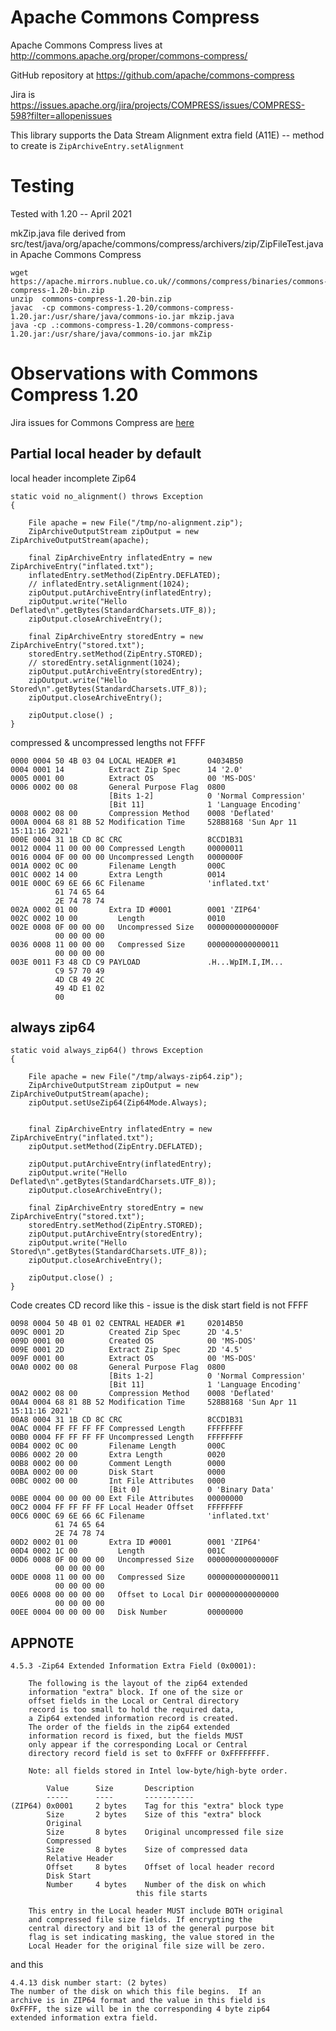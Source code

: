 
# Apache Commons Compress

Apache Commons Compress lives at http://commons.apache.org/proper/commons-compress/

GitHub repository at https://github.com/apache/commons-compress

Jira is https://issues.apache.org/jira/projects/COMPRESS/issues/COMPRESS-598?filter=allopenissues

This library supports the Data Stream Alignment extra field (A11E) -- method to create is `ZipArchiveEntry.setAlignment`

# Testing

Tested with 1.20 -- April 2021

mkZip.java file derived from src/test/java/org/apache/commons/compress/archivers/zip/ZipFileTest.java in Apache Commons Compress

    wget https://apache.mirrors.nublue.co.uk//commons/compress/binaries/commons-compress-1.20-bin.zip
    unzip  commons-compress-1.20-bin.zip
    javac  -cp commons-compress-1.20/commons-compress-1.20.jar:/usr/share/java/commons-io.jar mkzip.java
    java -cp .:commons-compress-1.20/commons-compress-1.20.jar:/usr/share/java/commons-io.jar mkZip

# Observations with Commons Compress 1.20

Jira issues for Commons Compress are [here](https://issues.apache.org/jira/browse/COMPRESS-538?jql=status%20in%20(Open%2C%20%22In%20Progress%22%2C%20Reopened%2C%20Blocked%2C%20Continued%2C%20%22Patch%20Available%22%2C%20%22Patch%20Reviewed%22%2C%20Reviewable%2C%20%22Documentation%20Required%22%2C%20%22Testcases%20Required%22%2C%20%22Documentation%2FTestcases%20Required%22%2C%20%22Waiting%20for%20user%22%2C%20%22Waiting%20for%20Infra%22%2C%20Testing%2C%20Unknown%2C%20%22Requires%20Porting%22%2C%20%22Not%20Applicable%22%2C%20Ported%2C%20%22In%20Review%22%2C%20%22To%20Do%22%2C%20Accepted%2C%20%22Ready%20to%20Commit%22%2C%20%22Awaiting%20Feedback%22%2C%20New%2C%20Fixed%2C%20Invalid%2C%20FixedInBranch%2C%20Verified%2C%20WontFix%2C%20UnderReview%2C%20Started%2C%20%22For%20Review%22%2C%20Idea%2C%20Abandoned%2C%20%22Under%20Discussion%22%2C%20%22In%20Implementation%22%2C%20%22on%20hold%22%2C%20%22Triage%20Needed%22%2C%20%22Review%20In%20Progress%22%2C%20%22Changes%20Suggested%22%2C%20%22Requires%20Testing%22%2C%20Draft%2C%20Voting%2C%20Passed%2C%20Failed%2C%20Pending)%20AND%20text%20~%20%22zip64%22)

## Partial local header by default

local header incomplete Zip64

    static void no_alignment() throws Exception
    {

        File apache = new File("/tmp/no-alignment.zip");
        ZipArchiveOutputStream zipOutput = new ZipArchiveOutputStream(apache);

        final ZipArchiveEntry inflatedEntry = new ZipArchiveEntry("inflated.txt");
        inflatedEntry.setMethod(ZipEntry.DEFLATED);
        // inflatedEntry.setAlignment(1024);
        zipOutput.putArchiveEntry(inflatedEntry);
        zipOutput.write("Hello Deflated\n".getBytes(StandardCharsets.UTF_8));
        zipOutput.closeArchiveEntry();

        final ZipArchiveEntry storedEntry = new ZipArchiveEntry("stored.txt");
        storedEntry.setMethod(ZipEntry.STORED);
        // storedEntry.setAlignment(1024);
        zipOutput.putArchiveEntry(storedEntry);
        zipOutput.write("Hello Stored\n".getBytes(StandardCharsets.UTF_8));
        zipOutput.closeArchiveEntry();

        zipOutput.close() ;
    }


compressed & uncompressed lengths not FFFF

    0000 0004 50 4B 03 04 LOCAL HEADER #1       04034B50
    0004 0001 14          Extract Zip Spec      14 '2.0'
    0005 0001 00          Extract OS            00 'MS-DOS'
    0006 0002 00 08       General Purpose Flag  0800
                          [Bits 1-2]            0 'Normal Compression'
                          [Bit 11]              1 'Language Encoding'
    0008 0002 08 00       Compression Method    0008 'Deflated'
    000A 0004 68 81 8B 52 Modification Time     528B8168 'Sun Apr 11 15:11:16 2021'
    000E 0004 31 1B CD 8C CRC                   8CCD1B31
    0012 0004 11 00 00 00 Compressed Length     00000011
    0016 0004 0F 00 00 00 Uncompressed Length   0000000F
    001A 0002 0C 00       Filename Length       000C
    001C 0002 14 00       Extra Length          0014
    001E 000C 69 6E 66 6C Filename              'inflated.txt'
              61 74 65 64
              2E 74 78 74
    002A 0002 01 00       Extra ID #0001        0001 'ZIP64'
    002C 0002 10 00         Length              0010
    002E 0008 0F 00 00 00   Uncompressed Size   000000000000000F
              00 00 00 00
    0036 0008 11 00 00 00   Compressed Size     0000000000000011
              00 00 00 00
    003E 0011 F3 48 CD C9 PAYLOAD               .H...WpIM.I,IM...
              C9 57 70 49
              4D CB 49 2C
              49 4D E1 02
              00




## always zip64

    static void always_zip64() throws Exception
    {

        File apache = new File("/tmp/always-zip64.zip");
        ZipArchiveOutputStream zipOutput = new ZipArchiveOutputStream(apache);
        zipOutput.setUseZip64(Zip64Mode.Always);


        final ZipArchiveEntry inflatedEntry = new ZipArchiveEntry("inflated.txt");
        zipOutput.setMethod(ZipEntry.DEFLATED);

        zipOutput.putArchiveEntry(inflatedEntry);
        zipOutput.write("Hello Deflated\n".getBytes(StandardCharsets.UTF_8));
        zipOutput.closeArchiveEntry();

        final ZipArchiveEntry storedEntry = new ZipArchiveEntry("stored.txt");
        storedEntry.setMethod(ZipEntry.STORED);
        zipOutput.putArchiveEntry(storedEntry);
        zipOutput.write("Hello Stored\n".getBytes(StandardCharsets.UTF_8));
        zipOutput.closeArchiveEntry();

        zipOutput.close() ;
    }

Code  creates CD record like this - issue is the disk start field is not FFFF

    0098 0004 50 4B 01 02 CENTRAL HEADER #1     02014B50
    009C 0001 2D          Created Zip Spec      2D '4.5'
    009D 0001 00          Created OS            00 'MS-DOS'
    009E 0001 2D          Extract Zip Spec      2D '4.5'
    009F 0001 00          Extract OS            00 'MS-DOS'
    00A0 0002 00 08       General Purpose Flag  0800
                          [Bits 1-2]            0 'Normal Compression'
                          [Bit 11]              1 'Language Encoding'
    00A2 0002 08 00       Compression Method    0008 'Deflated'
    00A4 0004 68 81 8B 52 Modification Time     528B8168 'Sun Apr 11 15:11:16 2021'
    00A8 0004 31 1B CD 8C CRC                   8CCD1B31
    00AC 0004 FF FF FF FF Compressed Length     FFFFFFFF
    00B0 0004 FF FF FF FF Uncompressed Length   FFFFFFFF
    00B4 0002 0C 00       Filename Length       000C
    00B6 0002 20 00       Extra Length          0020
    00B8 0002 00 00       Comment Length        0000
    00BA 0002 00 00       Disk Start            0000
    00BC 0002 00 00       Int File Attributes   0000
                          [Bit 0]               0 'Binary Data'
    00BE 0004 00 00 00 00 Ext File Attributes   00000000
    00C2 0004 FF FF FF FF Local Header Offset   FFFFFFFF
    00C6 000C 69 6E 66 6C Filename              'inflated.txt'
              61 74 65 64
              2E 74 78 74
    00D2 0002 01 00       Extra ID #0001        0001 'ZIP64'
    00D4 0002 1C 00         Length              001C
    00D6 0008 0F 00 00 00   Uncompressed Size   000000000000000F
              00 00 00 00
    00DE 0008 11 00 00 00   Compressed Size     0000000000000011
              00 00 00 00
    00E6 0008 00 00 00 00   Offset to Local Dir 0000000000000000
              00 00 00 00
    00EE 0004 00 00 00 00   Disk Number         00000000


## APPNOTE

    4.5.3 -Zip64 Extended Information Extra Field (0x0001):
     
        The following is the layout of the zip64 extended
        information "extra" block. If one of the size or
        offset fields in the Local or Central directory
        record is too small to hold the required data,
        a Zip64 extended information record is created.
        The order of the fields in the zip64 extended
        information record is fixed, but the fields MUST
        only appear if the corresponding Local or Central
        directory record field is set to 0xFFFF or 0xFFFFFFFF.
     
        Note: all fields stored in Intel low-byte/high-byte order.
     
            Value      Size       Description
            -----      ----       -----------
    (ZIP64) 0x0001     2 bytes    Tag for this "extra" block type
            Size       2 bytes    Size of this "extra" block
            Original
            Size       8 bytes    Original uncompressed file size
            Compressed
            Size       8 bytes    Size of compressed data
            Relative Header
            Offset     8 bytes    Offset of local header record
            Disk Start
            Number     4 bytes    Number of the disk on which
                                this file starts
     
        This entry in the Local header MUST include BOTH original
        and compressed file size fields. If encrypting the
        central directory and bit 13 of the general purpose bit
        flag is set indicating masking, the value stored in the
        Local Header for the original file size will be zero.

and this

    4.4.13 disk number start: (2 bytes)
    The number of the disk on which this file begins.  If an
    archive is in ZIP64 format and the value in this field is
    0xFFFF, the size will be in the corresponding 4 byte zip64
    extended information extra field.
